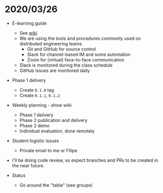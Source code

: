# 2020/03/26

- E-learning guide
  - See [wiki](https://github.com/isel-leic-ls/1920-2-common/wiki/e-learning-guidelines)
  - We are using the tools and procedures commonly used on distributed engineering teams
    - Git and GitHub for source control
    - Slack for channel-based IM and some automation
    - Zoom for (virtual) face-to-face communication
  - Slack is monitored during the class schedule
  - GitHub issues are monitored daily

- Phase 1 delivery
  - Create `0.1.0` tag
  - Create `0.1.1`, `0.1.2`

- Weekly planning - show wiki
  - Phase 1 delivery
  - Phase 2 publication and delivery
  - Phase 2 demo
  - Individual evaluation, done remotely

- Student logistic issues
  - Private email to me or Filipe

- I'll be doing code review, so expect branches and PRs to be created in the near future.

- Status
  - Go around the "table" (see groups)

